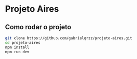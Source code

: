 # Projeto Aires

## Como rodar o projeto

```bash
git clone https://github.com/gabrielqrzz/projeto-aires.git
cd projeto-aires
npm install
npm run dev

